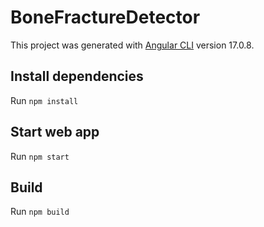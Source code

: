 # BoneFractureDetector

This project was generated with [Angular CLI](https://github.com/angular/angular-cli) version 17.0.8.

## Install dependencies

Run `npm install`

## Start web app

Run `npm start`

## Build

Run `npm build`
